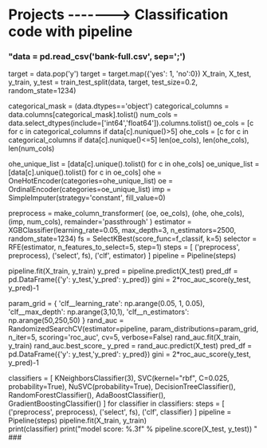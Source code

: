 # Projects -------> Classification code with pipeline

### "data = pd.read_csv('bank-full.csv', sep=';')
target = data.pop('y')
target = target.map({'yes': 1, 'no':0})
X_train, X_test, y_train, y_test = train_test_split(data, target, test_size=0.2, random_state=1234)


categorical_mask = (data.dtypes=='object')
categorical_columns = data.columns[categorical_mask].tolist()
num_cols = data.select_dtypes(include=['int64','float64']).columns.tolist()
oe_cols = [c for c in categorical_columns if data[c].nunique()>5]
ohe_cols = [c for c in categorical_columns if data[c].nunique()<=5]
len(oe_cols), len(ohe_cols), len(num_cols)


ohe_unique_list = [data[c].unique().tolist() for c in ohe_cols]
oe_unique_list = [data[c].unique().tolist() for c in oe_cols]
ohe = OneHotEncoder(categories=ohe_unique_list)
oe = OrdinalEncoder(categories=oe_unique_list)
imp = SimpleImputer(strategy='constant', fill_value=0)


preprocess = make_column_transformer(
    (oe, oe_cols),
    (ohe, ohe_cols),
    (imp, num_cols),
    remainder='passthrough'
)
estimator = XGBClassifier(learning_rate=0.05, max_depth=3, n_estimators=2500, random_state=1234)
fs = SelectKBest(score_func=f_classif, k=5)
selector = RFE(estimator, n_features_to_select=5, step=1)
steps = [
    ('preprocess', preprocess),
    ('select', fs),
    ('clf', estimator)
]
pipeline = Pipeline(steps)


pipeline.fit(X_train, y_train)
y_pred = pipeline.predict(X_test)
pred_df = pd.DataFrame({'y': y_test,'y_pred': y_pred})
gini = 2*roc_auc_score(y_test, y_pred)-1


param_grid = {
    'clf__learning_rate': np.arange(0.05, 1, 0.05),
    'clf__max_depth': np.arange(3,10,1),
    'clf__n_estimators': np.arange(50,250,50)
}
rand_auc = RandomizedSearchCV(estimator=pipeline, param_distributions=param_grid, n_iter=5, scoring='roc_auc', cv=5, verbose=False)
rand_auc.fit(X_train, y_train)
rand_auc.best_score_
y_pred = rand_auc.predict(X_test)
pred_df = pd.DataFrame({'y': y_test,'y_pred': y_pred})
gini = 2*roc_auc_score(y_test, y_pred)-1


classifiers = [
    KNeighborsClassifier(3),
    SVC(kernel="rbf", C=0.025, probability=True),
    NuSVC(probability=True),
    DecisionTreeClassifier(),
    RandomForestClassifier(),
    AdaBoostClassifier(),
    GradientBoostingClassifier()
    ]
for classifier in classifiers:
    steps = [
        ('preprocess', preprocess),
        ('select', fs),
        ('clf', classifier)
    ]
    pipeline = Pipeline(steps)
    pipeline.fit(X_train, y_train)   
    print(classifier)
    print("model score: %.3f" % pipeline.score(X_test, y_test)) " ###



